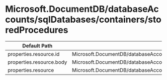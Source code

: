 # Microsoft.DocumentDB/databaseAccounts/sqlDatabases/containers/storedProcedures

| Default Path | Alias |
|---|---|
| properties.resource.id | Microsoft.DocumentDB/databaseAccounts/sqlDatabases/containers/storedProcedures/resource.id |
| properties.resource.body | Microsoft.DocumentDB/databaseAccounts/sqlDatabases/containers/storedProcedures/resource.body |
| properties.resource | Microsoft.DocumentDB/databaseAccounts/sqlDatabases/containers/storedProcedures/resource |

